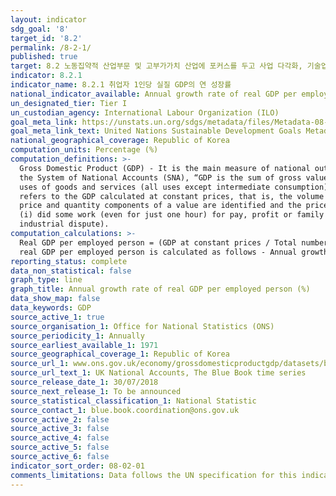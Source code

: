 ```yaml
---
layout: indicator
sdg_goal: '8'
target_id: '8.2'
permalink: /8-2-1/
published: true
target: 8.2 노동집약적 산업부문 및 고부가가치 산업에 포커스를 두고 사업 다각화, 기술업그레이드 및 혁신으로 생산성 향상
indicator: 8.2.1
indicator_name: 8.2.1 취업자 1인당 실질 GDP의 연 성장률
national_indicator_available: Annual growth rate of real GDP per employed person
un_designated_tier: Tier I
un_custodian_agency: International Labour Organization (ILO)
goal_meta_link: https://unstats.un.org/sdgs/metadata/files/Metadata-08-02-01.pdf
goal_meta_link_text: United Nations Sustainable Development Goals Metadata (PDF 384 KB)
national_geographical_coverage: Republic of Korea
computation_units: Percentage (%)
computation_definitions: >-
  Gross Domestic Product (GDP) - It is the main measure of national output, representing the total value of all final goods and services produced in a particular economy (that is, the dollar value of all goods and services produced within a country’s borders in a given year). According to
  the System of National Accounts (SNA), “GDP is the sum of gross value added of all resident producer units plus that part (possibly the total) of taxes on products, less subsidies on products, that is not included in the valuation of output … GDP is also equal to the sum of the final
  uses of goods and services (all uses except intermediate consumption) measured at purchasers’ prices, less the value of imports of goods and services GDP is also equal to the sum of primary incomes distributed by resident producer units.” Real Gross Domestic Product (GDP) - The real GDP
  refers to the GDP calculated at constant prices, that is, the volume level of GDP, excluding the effect of inflation and favouring comparisons of quantities beyond price changes. Constant price estimates of GDP are calculated by expressing values in terms of a base period. In theory, the
  price and quantity components of a value are identified and the price in the base period is substituted for that in the current period. Employed persons - Persons of working age (usually defined as persons aged 15 and above) who, during a short reference period such as a day or a week,
  (i) did some work (even for just one hour) for pay, profit or family gain, in cash or in kind, or (ii) were attached to a job or had an enterprise from which they were ‘temporarily’ absent during this period (for such reasons as illness, maternity, parental leave, holiday, training,
  industrial dispute).
computation_calculations: >-
  Real GDP per employed person = (GDP at constant prices / Total number of employed persons) where the numerator and denominator refer to the same reference period, for example, the same calendar year. If we call the real GDP per employed person “LabProd”, then the annual growth rate of
  real GDP per employed person is calculated as follows - Annual growth rate of real GDP per employed person = ((LabProd in year n – LabProd in year n-1) / LabProd in year n-1) * 100.
reporting_status: complete
data_non_statistical: false
graph_type: line
graph_title: Annual growth rate of real GDP per employed person (%)
data_show_map: false
data_keywords: GDP
source_active_1: true
source_organisation_1: Office for National Statistics (ONS)
source_periodicity_1: Annually
source_earliest_available_1: 1971
source_geographical_coverage_1: Republic of Korea
source_url_1: www.ons.gov.uk/economy/grossdomesticproductgdp/datasets/bluebook
source_url_text_1: UK National Accounts, The Blue Book time series 
source_release_date_1: 30/07/2018
source_next_release_1: To be announced
source_statistical_classification_1: National Statistic
source_contact_1: blue.book.coordination@ons.gov.uk  
source_active_2: false
source_active_3: false
source_active_4: false
source_active_5: false
source_active_6: false
indicator_sort_order: 08-02-01
comments_limitations: Data follows the UN specification for this indicator. This indicator has been identified in collaboration with topic experts.
---
```

